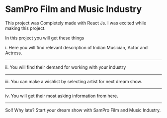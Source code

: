 # SamPro Film and Music Industry

This project was Completely made with React Js. I was excited while making this project.

In this project  you will get these things

i. Here you will find relevant description of Indian Musician, Actor and Actress. <br><hr> 
ii. You will find their demand for working with your industry<br><hr> 
iii. You can make a wishlist by selecting artist for next dream show. <br><hr> 
iv. You will get their most asking information from here. <br><hr> 

So!! Why late? Start your dream show with SamPro Film and Music Industry.